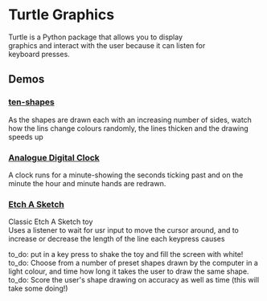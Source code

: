 # Turtle Graphics

Turtle is a Python package that allows you to display <br>
graphics and interact with the user because it can listen for <br>
keyboard presses.

## Demos
### [ten-shapes](01_ten_shapes.py)
As the shapes are drawn each with an increasing number of sides, watch
how the lins change colours randomly, the lines thicken and the drawing
speeds up


### [Analogue Digital Clock](02_digital_analogue_clock/main.py)
A clock runs for a minute-showing the seconds ticking past
and on the minute the hour and minute hands are redrawn.

### [Etch A Sketch](03_etch-a-sketch.py)
Classic Etch A Sketch toy <br>
Uses a listener to wait for usr input to move the cursor around,
and to increase or decrease the length of the line each keypress
causes

to_do: put in a key press to shake the toy and fill the screen with white!
to_do: Choose from a number of preset shapes drawn by the computer in a light colour, and time
    how long it takes the user to draw the same shape. 
to_do: Score the user's shape drawing on accuracy as well as time (this will take some doing!)
